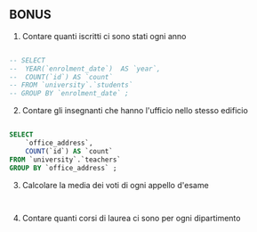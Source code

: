 ## BONUS

1. Contare quanti iscritti ci sono stati ogni anno

```sql

-- SELECT 
-- 	YEAR(`enrolment_date`)  AS `year`,
-- 	COUNT(`id`) AS `count`
-- FROM `university`.`students`
-- GROUP BY `enrolment_date` ;

```

2. Contare gli insegnanti che hanno l'ufficio nello stesso edificio

```sql

SELECT 
	`office_address`,
	COUNT(`id`) AS `count`
FROM `university`.`teachers`
GROUP BY `office_address` ;

```

3. Calcolare la media dei voti di ogni appello d'esame

```sql



```

4. Contare quanti corsi di laurea ci sono per ogni dipartimento

```sql



```